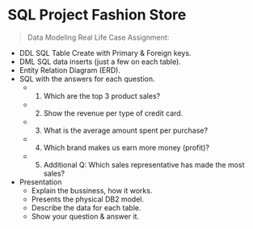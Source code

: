 # SQL Project Fashion Store

> Data Modeling Real Life Case Assignment:

- DDL SQL Table Create with Primary & Foreign keys.
- DML SQL data inserts (just a few on each table).
- Entity Relation Diagram (ERD).
- SQL with the answers for each question.
  - 1) Which are the top 3 product sales?
  - 2) Show the revenue per type of credit card.
  - 3) What is the average amount spent per purchase?
  - 4) Which brand makes us earn more money (profit)?
  - 5) Additional Q: Which sales representative has made the most sales?
- Presentation
  - Explain the bussiness, how it works.
  - Presents the physical DB2 model.
  - Describe the data for each table.
  - Show your question & answer it.

